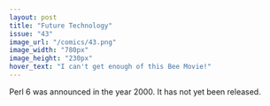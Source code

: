 ```yaml
---
layout: post
title: "Future Technology"
issue: "43"
image_url: "/comics/43.png"
image_width: "780px"
image_height: "230px"
hover_text: "I can't get enough of this Bee Movie!"
---
```

Perl 6 was announced in the year 2000. It has not yet been released.
